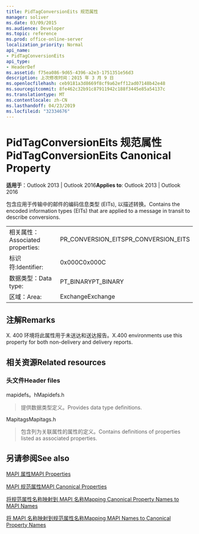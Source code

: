 ```yaml
---
title: PidTagConversionEits 规范属性
manager: soliver
ms.date: 03/09/2015
ms.audience: Developer
ms.topic: reference
ms.prod: office-online-server
localization_priority: Normal
api_name:
- PidTagConversionEits
api_type:
- HeaderDef
ms.assetid: f75ea086-9d65-4396-a2e3-1751351e56d3
description: 上次修改时间：2015 年 3 月 9 日
ms.openlocfilehash: ceb9181a3d8669f8cf9a62eff12ad07148b42e48
ms.sourcegitcommit: 8fe462c32b91c87911942c188f3445e85a54137c
ms.translationtype: MT
ms.contentlocale: zh-CN
ms.lasthandoff: 04/23/2019
ms.locfileid: "32334676"
---
```

# <a name="pidtagconversioneits-canonical-property"></a><span data-ttu-id="8a7e4-103">PidTagConversionEits 规范属性</span><span class="sxs-lookup"><span data-stu-id="8a7e4-103">PidTagConversionEits Canonical Property</span></span>

  
  
<span data-ttu-id="8a7e4-104">**适用于**：Outlook 2013 | Outlook 2016</span><span class="sxs-lookup"><span data-stu-id="8a7e4-104">**Applies to**: Outlook 2013 | Outlook 2016</span></span> 
  
<span data-ttu-id="8a7e4-105">包含应用于传输中的邮件的编码信息类型 (EITs), 以描述转换。</span><span class="sxs-lookup"><span data-stu-id="8a7e4-105">Contains the encoded information types (EITs) that are applied to a message in transit to describe conversions.</span></span>
  
|||
|:-----|:-----|
|<span data-ttu-id="8a7e4-106">相关属性：</span><span class="sxs-lookup"><span data-stu-id="8a7e4-106">Associated properties:</span></span>  <br/> |<span data-ttu-id="8a7e4-107">PR_CONVERSION_EITS</span><span class="sxs-lookup"><span data-stu-id="8a7e4-107">PR_CONVERSION_EITS</span></span>  <br/> |
|<span data-ttu-id="8a7e4-108">标识符:</span><span class="sxs-lookup"><span data-stu-id="8a7e4-108">Identifier:</span></span>  <br/> |<span data-ttu-id="8a7e4-109">0x000C</span><span class="sxs-lookup"><span data-stu-id="8a7e4-109">0x000C</span></span>  <br/> |
|<span data-ttu-id="8a7e4-110">数据类型：</span><span class="sxs-lookup"><span data-stu-id="8a7e4-110">Data type:</span></span>  <br/> |<span data-ttu-id="8a7e4-111">PT_BINARY</span><span class="sxs-lookup"><span data-stu-id="8a7e4-111">PT_BINARY</span></span>  <br/> |
|<span data-ttu-id="8a7e4-112">区域：</span><span class="sxs-lookup"><span data-stu-id="8a7e4-112">Area:</span></span>  <br/> |<span data-ttu-id="8a7e4-113">Exchange</span><span class="sxs-lookup"><span data-stu-id="8a7e4-113">Exchange</span></span>  <br/> |
   
## <a name="remarks"></a><span data-ttu-id="8a7e4-114">注解</span><span class="sxs-lookup"><span data-stu-id="8a7e4-114">Remarks</span></span>

<span data-ttu-id="8a7e4-115">X. 400 环境将此属性用于未送达和送达报告。</span><span class="sxs-lookup"><span data-stu-id="8a7e4-115">X.400 environments use this property for both non-delivery and delivery reports.</span></span>
  
## <a name="related-resources"></a><span data-ttu-id="8a7e4-116">相关资源</span><span class="sxs-lookup"><span data-stu-id="8a7e4-116">Related resources</span></span>

### <a name="header-files"></a><span data-ttu-id="8a7e4-117">头文件</span><span class="sxs-lookup"><span data-stu-id="8a7e4-117">Header files</span></span>

<span data-ttu-id="8a7e4-118">mapidefs。h</span><span class="sxs-lookup"><span data-stu-id="8a7e4-118">Mapidefs.h</span></span>
  
> <span data-ttu-id="8a7e4-119">提供数据类型定义。</span><span class="sxs-lookup"><span data-stu-id="8a7e4-119">Provides data type definitions.</span></span>
    
<span data-ttu-id="8a7e4-120">Mapitags</span><span class="sxs-lookup"><span data-stu-id="8a7e4-120">Mapitags.h</span></span>
  
> <span data-ttu-id="8a7e4-121">包含列为关联属性的属性的定义。</span><span class="sxs-lookup"><span data-stu-id="8a7e4-121">Contains definitions of properties listed as associated properties.</span></span>
    
## <a name="see-also"></a><span data-ttu-id="8a7e4-122">另请参阅</span><span class="sxs-lookup"><span data-stu-id="8a7e4-122">See also</span></span>



[<span data-ttu-id="8a7e4-123">MAPI 属性</span><span class="sxs-lookup"><span data-stu-id="8a7e4-123">MAPI Properties</span></span>](mapi-properties.md)
  
[<span data-ttu-id="8a7e4-124">MAPI 规范属性</span><span class="sxs-lookup"><span data-stu-id="8a7e4-124">MAPI Canonical Properties</span></span>](mapi-canonical-properties.md)
  
[<span data-ttu-id="8a7e4-125">将规范属性名称映射到 MAPI 名称</span><span class="sxs-lookup"><span data-stu-id="8a7e4-125">Mapping Canonical Property Names to MAPI Names</span></span>](mapping-canonical-property-names-to-mapi-names.md)
  
[<span data-ttu-id="8a7e4-126">将 MAPI 名称映射到规范属性名称</span><span class="sxs-lookup"><span data-stu-id="8a7e4-126">Mapping MAPI Names to Canonical Property Names</span></span>](mapping-mapi-names-to-canonical-property-names.md)

